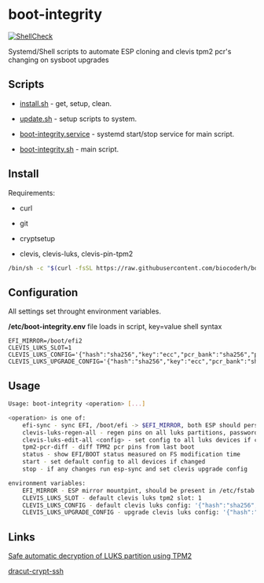 # boot-integrity

[![ShellCheck](https://github.com/biocoderh/boot-integrity/actions/workflows/shellcheck.yml/badge.svg)](https://github.com/biocoderh/boot-integrity/actions/workflows/shellcheck.yml)

Systemd/Shell scripts to automate ESP cloning and clevis tpm2 pcr's changing on sysboot upgrades

## Scripts

- [install.sh](install.sh) - get, setup, clean.
- [update.sh](update.sh) - setup scripts to system.

- [boot-integrity.service](boot-integrity.service) - systemd start/stop service for main script.
- [boot-integrity.sh](boot-integrity.sh) - main script.

## Install

Requirements:
- curl
- git

- cryptsetup
- clevis, clevis-luks, clevis-pin-tpm2

```sh
/bin/sh -c "$(curl -fsSL https://raw.githubusercontent.com/biocoderh/boot-integrity/master/install.sh)"
```

## Configuration

All settings set throught environment variables.

**/etc/boot-integrity.env** file loads in script, key=value shell syntax

```env
EFI_MIRROR=/boot/efi2
CLEVIS_LUKS_SLOT=1
CLEVIS_LUKS_CONFIG='{"hash":"sha256","key":"ecc","pcr_bank":"sha256","pcr_ids":"0,1,2,3,4,5,7,9"}'
CLEVIS_LUKS_UPGRADE_CONFIG='{"hash":"sha256","key":"ecc","pcr_bank":"sha256","pcr_ids":"0,1,2,3,4,5,7"}'
```

## Usage

```sh
Usage: boot-integrity <operation> [...]

<operation> is one of:
    efi-sync - sync EFI, /boot/efi -> $EFI_MIRROR, both ESP should persist in /etc/fstab 
    clevis-luks-regen-all - regen pins on all luks partitions, password promted
    clevis-luks-edit-all <config> - set config to all luks devices if changed
    tpm2-pcr-diff - diff TPM2 pcr pins from last boot    
    status - show EFI/BOOT status measured on FS modification time
    start - set default config to all devices if changed
    stop - if any changes run esp-sync and set clevis upgrade config

environment variables:
    EFI_MIRROR - ESP mirror mountpint, should be present in /etc/fstab: /etc/efi2
    CLEVIS_LUKS_SLOT - default clevis luks tpm2 slot: 1
    CLEVIS_LUKS_CONFIG - default clevis luks config: '{"hash":"sha256","key":"ecc","pcr_bank":"sha256","pcr_ids":"0,1,2,3,4,5,7,9"}'
    CLEVIS_LUKS_UPGRADE_CONFIG - upgrade clevis luks config: '{"hash":"sha256","key":"ecc","pcr_bank":"sha256","pcr_ids":"0,1,2,3,4,5,7"}'

```
## Links

[Safe automatic decryption of LUKS partition using TPM2](https://221b.uk/safe-automatic-decryption-luks-partition-tpm2)

[dracut-crypt-ssh](https://github.com/dracut-crypt-ssh/dracut-crypt-ssh)
